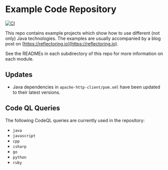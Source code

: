 # Example Code Repository

[![CI](https://github.com/thombergs/code-examples/workflows/CI/badge.svg)](https://github.com/thombergs/code-examples/actions?query=workflow%3ACI)

This repo contains example projects which show how to use different (not only) Java technologies.
The examples are usually accompanied by a blog post on [https://reflectoring.io](https://reflectoring.io).

See the READMEs in each subdirectory of this repo for more information on each module.

## Updates

- Java dependencies in `apache-http-client/pom.xml` have been updated to their latest versions.

## Code QL Queries

The following CodeQL queries are currently used in the repository:

- `java`
- `javascript`
- `cpp`
- `csharp`
- `go`
- `python`
- `ruby`
